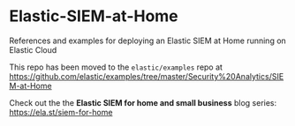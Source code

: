 # Elastic-SIEM-at-Home
References and examples for deploying an Elastic SIEM at Home running on Elastic Cloud

This repo has been moved to the `elastic/examples` repo at https://github.com/elastic/examples/tree/master/Security%20Analytics/SIEM-at-Home

Check out the the **Elastic SIEM for home and small business** blog series: https://ela.st/siem-for-home
